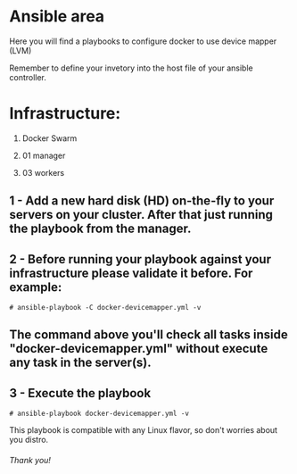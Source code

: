 # Ansible area

Here you will find a playbooks to configure docker to use device mapper (LVM)

Remember to define your invetory into the host file of your ansible controller.

# Infrastructure:

1. Docker Swarm

  1. 01 manager
  2. 03 workers


## 1 - Add a new hard disk (HD) on-the-fly to your servers on your cluster. After that just running the playbook from the manager.

## 2 - Before running your playbook against your infrastructure please validate it before. For example:


```
# ansible-playbook -C docker-devicemapper.yml -v
```

## The command above you'll check all tasks inside "docker-devicemapper.yml" without execute any task in the server(s).

## 3 - Execute the playbook

```
# ansible-playbook docker-devicemapper.yml -v
```

This playbook is compatible with any Linux flavor, so don't worries about you distro. 

###### Thank you!
